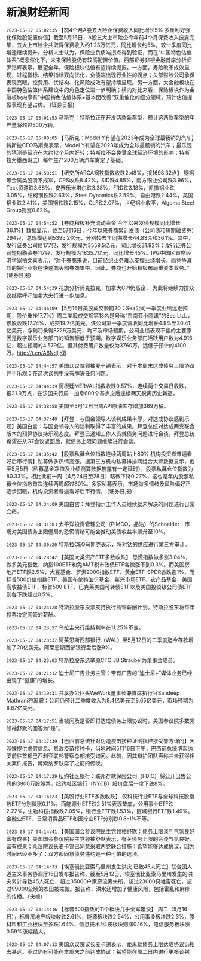 # 新浪财经新闻
`2023-05-17 05:02:35` 【前4个月A股五大险企保费收入同比增长5% 多重利好强化保险股配置价值】截至5月16日，A股五大上市险企今年前4个月保费收入披露完毕，五大上市险企共取得保费收入约1.23万亿元，同比增长约5%，较一季度同比增速继续提升。分析人士认为，保险业负债端拐点得到验证，而在“中国特色估值体系”概念催化下，未来保险股仍有较高配置价值。西部证券非银金融首席分析师罗钻辉表示，展望全年，保险板块估值有望持续提振。一方面，寿险改革成效显现，过程指标、结果指标双向优化，负债端出现行业性的拐点；头部财险公司承保表现亮眼，控费用、优结构、化风险成效有望持续显现。另一方面，大金融板块在中国特色估值体系建设中的角色定位进一步明确；横向对比来看，保险板块作为金融板块内享有“中国特色估值体系+基本面改善”双重催化的细分领域，预计估值提振表现有望占优。 (证券日报)

`2023-05-17 05:01:53` 马斯克：特斯拉正在开发两款新车型，预计这两款车型的年产量将超过500万辆。

`2023-05-17 05:00:05` 【马斯克：Model Y有望在2023年成为全球最畅销的汽车】特斯拉CEO马斯克表示，Model Y有望在2023年成为全球最畅销的汽车；最乐观的猜测是经济在大约12个月内好转；特斯拉不会免受全球经济环境的影响；特斯拉为墨西哥工厂每年生产200万辆汽车奠定了基础。

`2023-05-17 04:58:51` 【纽交所ARCA钢铁指数收跌2.48%，报1698.32点】 钢铝等金属类股溃不成军，CRS收跌8.42%，SID跌4.85%，南方铜业公司跌3.96%，Teck资源跌3.68%，安赛乐米塔尔跌3.38%，FRD跌3.18%，凯撒铝业跌3.05%，纽柯钢铁跌2.63%，Steel Dynamics跌2.59%，自由港跌2.44%，美国铝业跌2.41%，美国钢铁跌2.15%，CLF跌2.07%，世纪铝业收平，Algoma Steel Group则涨0.82%。

`2023-05-17 04:54:52` 【券商积极补充流动资金 今年以来发债规模同比增长36.1%】数据显示，截至5月16日，今年以来券商累计发债（公司债和短期融资券）294只，总规模达到5395.2亿元，分别较去年同期增长44.83%和36.1%。其中，发行证券公司债177只，发行规模为3559.5亿元，同比增长31.92%；发行证券公司短期融资券117只，发行规模为1835.7亿元，同比增长45%。IPG中国区首席经济学家柏文喜表示，“对于券商来说，目前经纪业务难以支撑业绩增长，而竞争激烈的投行业务在快速向头部券商集中。因此，券商也开始积极布局重资本业务。” (证券日报)

`2023-05-17 04:54:39` 花旗分析师克拉克：加拿大CPI仍高企， 为此将继续力排众议继续呼吁加拿大央行进一步加息。

`2023-05-17 04:46:09` 【5月16日美股成交额前20：Sea公司一季度业绩远逊预期，股价重挫17.7%】周二美股成交额第13名是号称“东南亚小腾讯”的Sea Ltd．，该股收跌17.74%，成交19.7亿美元。该公司第一季度营收同比增长4.9%至30.41亿美元，净利润录得8729万美元，均不及市场预期。公司业绩表现不佳的主要原因是数字娱乐业务部门的销售额低于预期。数字娱乐业务部门活跃用户数为4.916亿，超过预期的4.579亿。但其付费用户数量仅为3760万，远低于预计的4100万。http://t.cn/A6NdIjK8

`2023-05-17 04:44:57` 美国众议院领袖麦卡锡表示，对于本周末达成债务上限协议并不乐观；在这次谈判中没有解决任何问题。

`2023-05-17 04:44:39` 阿根廷MERVAL指数收跌0.57%，连续两个交易日收跌，报31.9万点，在该国央行周一加息600个基点之后连续两天脱离历史新高。

`2023-05-17 04:38:58` 美国至5月12日当周API原油库存增加369万桶。

`2023-05-17 04:37:48` 【拜登：与国会领导人谈判成果丰厚，对达成协议感到乐观】美国白宫：与国会领导人的谈判取得了丰富的成果。拜登总统对达成两党联合版本的预算协议持乐观态度。拜登已通知工作人员就债务问题进行会谈。拜登总统希望在从G7会议返回后，就债务上限问题继续进行会谈。

`2023-05-17 04:35:42` 【股票私募仓位指数连续两周站上80% 机构投资者普遍看好后市行情】私募做多热情高涨。据第三方机构私募排排网组合大师数据显示，截至5月5日（私募基金净值及业绩测算数据披露有一定延时），股票私募仓位指数为80.33%，相比此前一周（4月24日至28日）略微下降0.27%，这也是年内股票私募仓位指数首次连续两周超过80%。多家私募表示，市场做多情绪及风险偏好正逐步回暖，机构投资者普遍看好后市行情。 (证券日报)

`2023-05-17 04:34:09` 美国白宫：拜登指示工作人员继续就未解决的问题进行日常会晤。

`2023-05-17 04:31:03` 太平洋投资管理公司（PIMCO，品浩）的Schneider：市场对美国债务上限僵局的恐慌情绪可能会推动美债收益率飙升至10%。

`2023-05-17 04:30:20` 特斯拉CEO马斯克表示，将对钴的供应进行第三方审计。

`2023-05-17 04:28:42` 【美国大类资产ETF多数收跌】 恐慌指数做多涨3.04%，做多美元指数、纳指100ETF和免AMT税市政债ETF各微涨不到0.3%。而美国房地产ETF跌2.5%，大豆基金、罗素2000指数ETF、黄金ETF-SPDR各跌逾1%，而标普500价值指数ETF、美国布伦特油价基金、新兴市场ETF、农产品基金，美国高收益债ETF、标普500 ETF、巴克莱美国可转债ETF以及美国投资级公司债ETF则各下跌超过0.5%。

`2023-05-17 04:24:28` 特斯拉股东投票支持执行高管薪酬计划。特斯拉股东将每年投票决定高管的薪酬。

`2023-05-17 04:23:57` 乌拉圭央行维持利率在11.25%不变。

`2023-05-17 04:23:37` 阿莱恩斯西部银行（WAL）至5月12日的二季度迄今存款增加了20亿美元。阿莱恩斯西部银行盘后涨9%。

`2023-05-17 04:23:03` 特斯拉股东选举原CTO JB Straubel为董事会成员。

`2023-05-17 04:21:12` 迪士尼广告业务主管：带有广告的“迪士尼+”媒体业务已经出现了“健康”的增长。

`2023-05-17 04:19:31` 共享办公巨头WeWork董事长兼首席执行官Sandeep Mathrani将离职；公司仍预计二季度收入为8.4亿美元至8.65亿美元，市场预期为8.67亿美元。

`2023-05-17 04:17:51` 当被问及是否即将达成债务上限协议时，美国参议院多数党领袖舒默的回答为“是”。

`2023-05-17 04:17:39` 【巴西前总统针对伪造疫苗接种证明指控接受警方询问】因涉嫌提供虚假信息、篡改疫苗接种卡，当地时间5月16日下午，巴西前总统博索纳罗前往首都巴西利亚联邦警察总部接受询问。此前，因其辩护团队声称并未获得相关案件报告，博索纳罗缺席了之前的传唤。

`2023-05-17 04:17:29` 纽约社区银行：联邦存款保险公司（FDIC）将公开出售公司的3900万股股票。纽约社区银行（NYCB）股价盘后一度下跌8%。

`2023-05-17 04:16:23` 【美股行业ETF多数收跌】 仅科技行业ETF与全球科技股指数ETF分别微涨0.11%。而能源业ETF跌2.51%表现垫底，公用事业ETF跌2.22%，生物科技指数跌2.05%，银行业ETF跌1.53%，区域银行ETF跌1.49%。金融业ETF、日常消费品ETF和医疗业ETF分别跌0.8-1%不等。

`2023-05-17 04:14:41` 【美国国会参议院民主党领袖舒默：债务上限谈判气氛良好 富有成果】美国国会参议院民主党领袖舒默表示，有关债务上限的会谈气氛良好，富有成果；众议院议长麦卡锡已同意采取两党联合措施；希望能够达成协议，因为时间已经不多了；双方都同意债务违约是一种可怕的选项。

`2023-05-17 04:14:33` 【埃塞俄比亚索马里州发生洪灾 已致45人死亡】联合国人道主义事务协调厅15日发布报告称，截至5月12日，埃塞俄比亚索马里州发生的洪灾累计导致45人死亡，超过35000户家庭流离失所，超过23000只牲畜死亡，超过99000公顷的农田被摧毁。报告称，洪水还增加了健康风险，包括霍乱和麻疹的传播。（央视）

`2023-05-17 04:14:16` 【标普500指数的11个板块几乎全军覆没】 周二（5月16日），标普房地产板块收跌2.61%，能源板块跌2.54%，公用事业板块跌2.3%，原材料和工业板块至多跌1.64%，信息技术/科技板块则涨0.16%，电信服务板块涨0.59%涨幅最大。

`2023-05-17 04:07:13` 美国众议院议长麦卡锡表示，距离就债务上限达成协议仍相去甚远，不过仍有可能在本周末之前达成协议；希望能在周二日内进行更多谈判。

